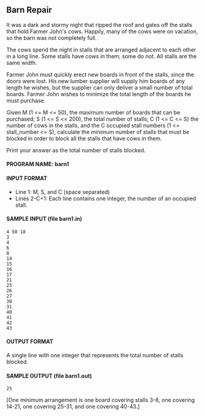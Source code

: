 ## Barn Repair

It was a dark and stormy night that ripped the roof and gates off the stalls that hold Farmer John's cows. Happily, many of the cows were on vacation, so the barn was not completely full.

The cows spend the night in stalls that are arranged adjacent to each other in a long line. Some stalls have cows in them; some do not. All stalls are the same width.

Farmer John must quickly erect new boards in front of the stalls, since the doors were lost. His new lumber supplier will supply him boards of any length he wishes, but the supplier can only deliver a small number of total boards. Farmer John wishes to minimize the total length of the boards he must purchase.

Given M (1 <= M <= 50), the maximum number of boards that can be purchased; S (1 <= S <= 200), the total number of stalls; C (1 <= C <= S) the number of cows in the stalls, and the C occupied stall numbers (1 <= stall_number <= S), calculate the minimum number of stalls that must be blocked in order to block all the stalls that have cows in them.

Print your answer as the total number of stalls blocked.

#### PROGRAM NAME: barn1

#### INPUT FORMAT

* Line 1:	M, S, and C (space separated)
* Lines 2-C+1:	Each line contains one integer, the number of an occupied stall.

#### SAMPLE INPUT (file barn1.in)
```
4 50 18
3
4
6
8
14
15
16
17
21
25
26
27
30
31
40
41
42
43
```

#### OUTPUT FORMAT

A single line with one integer that represents the total number of stalls blocked.

#### SAMPLE OUTPUT (file barn1.out)
```
25
```

[One minimum arrangement is one board covering stalls 3-8, one covering 14-21, one covering 25-31, and one covering 40-43.]
